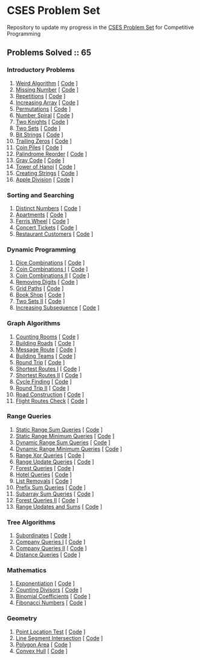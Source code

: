 # CSES Problem Set
Repository to update my progress in the [CSES Problem Set](https://cses.fi/problemset/) for Competitive Programming

## Problems Solved :: 65

### Introductory Problems
1. [Weird Algorithm](https://cses.fi/problemset/task/1068/) [ [Code](https://github.com/shucshin/CSES/blob/main/WeirdAlgorithm.cpp) ]
1. [Missing Number](https://cses.fi/problemset/task/1083/) [ [Code](https://github.com/shucshin/CSES/blob/main/MissingNumber.cpp) ]
1. [Repetitions](https://cses.fi/problemset/task/1069/) [ [Code](https://github.com/shucshin/CSES/blob/main/Repetitions.cpp) ]
1. [Increasing Array](https://cses.fi/problemset/task/1094/) [ [Code](https://github.com/shucshin/CSES/blob/main/IncreasingArray.cpp) ]
1. [Permutations](https://cses.fi/problemset/task/1070/) [ [Code](https://github.com/shucshin/CSES/blob/main/Permutations.cpp) ]
1. [Number Spiral](https://cses.fi/problemset/task/1071/) [ [Code](https://github.com/shucshin/CSES/blob/main/NumberSpiral.cpp) ]
1. [Two Knights](https://cses.fi/problemset/task/1072/) [ [Code](https://github.com/shucshin/CSES/blob/main/TwoKnights.cpp) ]
1. [Two Sets](https://cses.fi/problemset/task/1092/) [ [Code](https://github.com/shucshin/CSES/blob/main/TwoSets.cpp) ]
1. [Bit Strings](https://cses.fi/problemset/task/1617/) [ [Code](https://github.com/shucshin/CSES/blob/main/BitStrings.cpp) ]
1. [Trailing Zeros](https://cses.fi/problemset/task/1618/) [ [Code](https://github.com/shucshin/CSES/blob/main/TrailingZeros.cpp) ]
1. [Coin Piles](https://cses.fi/problemset/task/1754/) [ [Code](https://github.com/shucshin/CSES/blob/main/CoinPiles.cpp) ]
1. [Palindrome Reorder](https://cses.fi/problemset/task/1755/) [ [Code](https://github.com/shucshin/CSES/blob/main/PalindromeReorder.cpp) ]
1. [Gray Code](https://cses.fi/problemset/task/2205/) [ [Code](https://github.com/shucshin/CSES/blob/main/GrayCode.cpp) ]
1. [Tower of Hanoi](https://cses.fi/problemset/task/2165/) [ [Code](https://github.com/shucshin/CSES/blob/main/TowerOfHanoi.cpp) ]
1. [Creating Strings](https://cses.fi/problemset/task/1622/) [ [Code](https://github.com/shucshin/CSES/blob/main/CreatingStrings.cpp) ]
1. [Apple Division](https://cses.fi/problemset/task/1623/) [ [Code](https://github.com/shucshin/CSES/blob/main/AppleDivision.cpp) ]

### Sorting and Searching
1. [Distinct Numbers](https://cses.fi/problemset/task/1621/) [ [Code](https://github.com/shucshin/CSES/blob/main/DistinctNumbers.cpp) ]
1. [Apartments](https://cses.fi/problemset/task/1084/) [ [Code](https://github.com/shucshin/CSES/blob/main/Apartments.cpp) ]
1. [Ferris Wheel](https://cses.fi/problemset/task/1090/) [ [Code](https://github.com/shucshin/CSES/blob/main/FerrisWheel.cpp) ]
1. [Concert Tickets](https://cses.fi/problemset/task/1091/) [ [Code](https://github.com/shucshin/CSES/blob/main/ConcertTickets.cpp) ]
1. [Restaurant Customers](https://cses.fi/problemset/task/1619/) [ [Code](https://github.com/shucshin/CSES/blob/main/RestaurantCustomers.cpp) ]

### Dynamic Programming
1. [Dice Combinations](https://cses.fi/problemset/task/1633/) [ [Code](https://github.com/shucshin/CSES/blob/main/DiceCombinations.cpp) ]
1. [Coin Combinations I](https://cses.fi/problemset/task/1635/) [ [Code](https://github.com/shucshin/CSES/blob/main/CoinCombinationsI.cpp) ]
1. [Coin Combinations II](https://cses.fi/problemset/task/1636/) [ [Code](https://github.com/shucshin/CSES/blob/main/CoinCombinationsII.cpp) ]
1. [Removing Digits](https://cses.fi/problemset/task/1637/) [ [Code](https://github.com/shucshin/CSES/blob/main/RemovingDigits.cpp) ]
1. [Grid Paths](https://cses.fi/problemset/task/1638/) [ [Code](https://github.com/shucshin/CSES/blob/main/GridPaths.cpp) ]
1. [Book Shop](https://cses.fi/problemset/task/1158/) [ [Code](https://github.com/shucshin/CSES/blob/main/BookShop.cpp) ]
1. [Two Sets II](https://cses.fi/problemset/task/1093/) [ [Code](https://github.com/shucshin/CSES/blob/main/TwoSetsII.cpp) ]
1. [Increasing Subsequence](https://cses.fi/problemset/task/1145/) [ [Code](https://github.com/shucshin/CSES/blob/main/IncreasingSubsequence.cpp) ]

### Graph Algorithms
1. [Counting Rooms](https://cses.fi/problemset/task/1192/) [ [Code](https://github.com/shucshin/CSES/blob/main/CountingRooms.cpp) ]
1. [Building Roads](https://cses.fi/problemset/task/1666/) [ [Code](https://github.com/shucshin/CSES/blob/main/BuildingRoads.cpp) ]
1. [Message Route](https://cses.fi/problemset/task/1667) [ [Code](https://github.com/shucshin/CSES/blob/main/MessageRoute.cpp) ]
1. [Building Teams](https://cses.fi/problemset/task/1668/) [ [Code](https://github.com/shucshin/CSES/blob/main/BuildingTeams.cpp) ]
1. [Round Trip](https://cses.fi/problemset/task/1669) [ [Code](https://github.com/shucshin/CSES/blob/main/RoundTrip.cpp) ]
1. [Shortest Routes I](https://cses.fi/problemset/task/1671) [ [Code](https://github.com/shucshin/CSES/blob/main/ShortestRoutesI.cpp) ]
1. [Shortest Routes II](https://cses.fi/problemset/task/1672/) [ [Code](https://github.com/shucshin/CSES/blob/main/ShortestRoutesII.cpp) ]
1. [Cycle Finding](https://cses.fi/problemset/task/1197/) [ [Code](https://github.com/shucshin/CSES/blob/main/CycleFinding.cpp) ]
1. [Round Trip II](https://cses.fi/problemset/task/1678/) [ [Code](https://github.com/shucshin/CSES/blob/main/RoundTripII.cpp) ]
1. [Road Construction](https://cses.fi/problemset/task/1676/) [ [Code](https://github.com/shucshin/CSES/blob/main/RoadConstruction.cpp) ]
1. [Flight Routes Check](https://cses.fi/problemset/task/1682/) [ [Code](https://github.com/shucshin/CSES/blob/main/FlightRoutesCheck.cpp) ]


### Range Queries
1. [Static Range Sum Queries](https://cses.fi/problemset/task/1646/) [ [Code](https://github.com/shucshin/CSES/blob/main/StaticRangeSumQueries.cpp) ]
1. [Static Range Minimum Queries](https://cses.fi/problemset/task/1647/) [ [Code](https://github.com/shucshin/CSES/blob/main/StaticRangeMinimumQueries.cpp) ]
1. [Dynamic Range Sum Queries](https://cses.fi/problemset/task/1648/) [ [Code](https://github.com/shucshin/CSES/blob/main/DynamicRangeSumQueries.cpp) ]
1. [Dynamic Range Minimum Queries](https://cses.fi/problemset/task/1649/) [ [Code](https://github.com/shucshin/CSES/blob/main/DynamicRangeMinimumQueries.cpp) ]
1. [Range Xor Queries](https://cses.fi/problemset/task/1650/) [ [Code](https://github.com/shucshin/CSES/blob/main/RangeXorQueries.cpp) ]
1. [Range Update Queries](https://cses.fi/problemset/task/1651/) [ [Code](https://github.com/shucshin/CSES/blob/main/RangeUpdateQueries.cpp) ]
1. [Forest Queries](https://cses.fi/problemset/task/1652/) [ [Code](https://github.com/shucshin/CSES/blob/main/ForestQueries.cpp) ]
1. [Hotel Queries](https://cses.fi/problemset/task/1143/) [ [Code](https://github.com/shucshin/CSES/blob/main/HotelQueries.cpp) ]
1. [List Removals](https://cses.fi/problemset/task/1749) [ [Code](https://github.com/shucshin/CSES/blob/main/ListRemovals.cpp) ]
1. [Prefix Sum Queries](https://cses.fi/problemset/task/2166) [ [Code](https://github.com/shucshin/CSES/blob/main/PrefixSumQueries.cpp) ]
1. [Subarray Sum Queries](https://cses.fi/problemset/task/1190) [ [Code](https://github.com/shucshin/CSES/blob/main/SubarraySumQueries.cpp) ]
1. [Forest Queries II](https://cses.fi/problemset/task/1739) [ [Code](https://github.com/shucshin/CSES/blob/main/ForestQueriesII.cpp) ]
1. [Range Updates and Sums](https://cses.fi/problemset/task/1735/) [ [Code](https://github.com/shucshin/CSES/blob/main/RangeUpdatesSums.cpp) ]

### Tree Algorithms
1. [Subordinates](https://cses.fi/problemset/task/1674/) [ [Code](https://github.com/shucshin/CSES/blob/main/Subordinates.cpp) ]
1. [Company Queries I](https://cses.fi/problemset/task/1687/) [ [Code](https://github.com/shucshin/CSES/blob/main/CompanyQueriesI.cpp) ]
1. [Company Queries II](https://cses.fi/problemset/task/1688/) [ [Code](https://github.com/shucshin/CSES/blob/main/CompanyQueriesII.cpp) ]
1. [Distance Queries](https://cses.fi/problemset/task/1135/) [ [Code](https://github.com/shucshin/CSES/blob/main/DistanceQueries.cpp) ]

### Mathematics
1. [Exponentiation](https://cses.fi/problemset/task/1095/) [ [Code](https://github.com/shucshin/CSES/blob/main/Exponentiation.cpp) ]
1. [Counting Divisors](https://cses.fi/problemset/task/1713/) [ [Code](https://github.com/shucshin/CSES/blob/main/CountingDivisors.cpp) ]
1. [Binomial Coefficients](https://cses.fi/problemset/task/1079/) [ [Code](https://github.com/shucshin/CSES/blob/main/BinomialCoefficients.cpp) ]
1. [Fibonacci Numbers](https://cses.fi/problemset/task/1722) [ [Code](https://github.com/shucshin/CSES/blob/main/FibonacciNumbers.cpp) ]

### Geometry
1. [Point Location Test](https://cses.fi/problemset/task/2189/) [ [Code](https://github.com/shucshin/CSES/blob/main/PointLocationTest.cpp) ]
1. [Line Segment Intersection](https://cses.fi/problemset/task/2190/) [ [Code](https://github.com/shucshin/CSES/blob/main/LineSegmentIntersection.cpp) ]
1. [Polygon Area](https://cses.fi/problemset/task/2191/) [ [Code](https://github.com/shucshin/CSES/blob/main/PolygonArea.cpp) ]
1. [Convex Hull](https://cses.fi/problemset/task/2195/) [ [Code](https://github.com/shucshin/CSES/blob/main/ConvexHull.cpp) ]